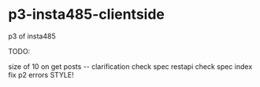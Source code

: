 # p3-insta485-clientside

p3 of insta485

TODO:

size of 10 on get posts -- clarification
check spec restapi
check spec index
fix p2 errors
STYLE!
